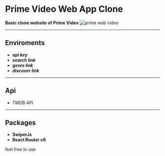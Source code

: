 # Prime Video Web App Clone

**Basic clone website of Prime Video**
![prime web video](https://lh3.googleusercontent.com/p3BEnNPrxZhmgHmmQOO41p_lIwEOWSvJ4qhDcjl4K4AWCHpbTbq-DJNfRvRwCoxxVjWB_t-uy5zCyNqgYnfxWqoXMNFszU7SFGKB4cqi7_NAK2VKexdLdvnasTWtA6I3eNECRKWw06x6HWPL1AAC1V9TzsYFXzwYK9x1N1XNY0eitycOsv9X143Ttr1lONslEiro2aY75-Xn-AjN1MiDySoZgMrjuXgiP7V_dYr8ys9HrNYY-rXGKDDRksoE_vXZUmpZ9c9YfDEK7MiqGObOPJqupU-2qq9ksj_jh0URmUb8vsotsEMJElRVVQf8ZohrVBFAx_OPGLwmUOEwa90J0-rKj2AaIxF4Q7TPiOUt6vRcEQC0nxMpY7-Ms9ID6J9a1NFBRrInJwGeIrkBc9vtJ-1W-LWym_wVbyMTWkZy0Ux2sQcEInqcT9EAWB2mmbMRzs6ZJVaUVNZeliYjN2RmQCAB1nNArAQHB6ycTve92Fs4BzdhWPaavUMDn8RnyxOiiMVPQRhm_pq-mavQ64rFik0MClyi-4kuixdw-OdudnAkQgUvm-xC7SwoC757F2Cad8CKhTz9SyZPsjQEfsL5SItgZYV-94MRXga_ILIotLtGuhPHtdS_wMLFqN-WzKIZrXJFGmq25rXMLb3avksNZLTfcnlYxru_XDAXE3J3bstfskjGDWZWSt0NuuyIhj-CBZacD2E1ttBJXFB3Tz-fBK6W5DLfzSjZiOIEg6b5R1AwkY4Fhym4atsBApM0xMnKz5MSjxCIMqkY3M3kpOZ1tk62vnnXUPum3drT6zjzSBvM84SSo5E=w1440-h740-no?authuser=0)
***
## Enviroments
- ***api key*** 
- ***search link*** 
- ***genre link*** 
- ***discover link*** 
***
## Api
 - TMDB API
***
## Packages
- **SwiperJs**
-  **React Router v6**

feel free to use

